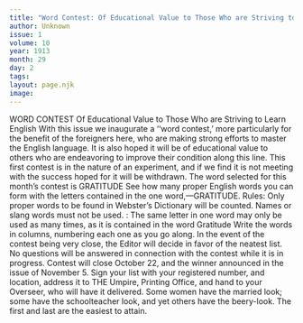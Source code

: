 ```yaml
---
title: "Word Contest: Of Educational Value to Those Who are Striving to Learn English "
author: Unknown
issue: 1
volume: 10
year: 1913
month: 29
day: 2
tags:
layout: page.njk
image:
---
```

WORD CONTEST    Of Educational Value to Those Who are Striving to Learn English    With this issue we inaugurate a ‘‘word contest,’ more particularly for the benefit of the foreigners here, who are making strong efforts to master the English language. It is also hoped it will be of educational value to others who are endeavoring to improve their condition along this line. This first contest is in the nature of an experiment, and if we find it is not meeting with the success hoped for it will be withdrawn. The word selected for this month’s contest is    GRATITUDE    See how many proper English words you can form with the letters contained in the one word,—GRATITUDE. Rules: Only proper words to be found in Webster’s Dictionary will be counted. Names or slang words must not be used. : The same letter in one word may only be used as many times, as it is contained in the word Gratitude Write the words in columns, numbering each one as you go along. In the event of the contest being very close, the Editor will decide in favor of the neatest list. No questions will be answered in connection with the contest while it is in progress. Contest will close October 22, and the winner announced in the issue of November 5. Sign your list with your registered number, and location, address it to THE Umpire, Printing Office, and hand to your Overseer, who will have it delivered.       Some women have the married look; some have the schoolteacher look, and yet others have the beery-look. The first and last are the easiest to attain.

